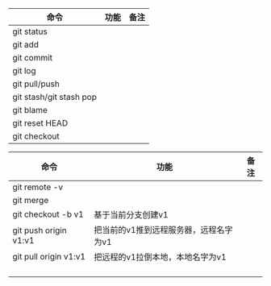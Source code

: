 | 命令                    | 功能 | 备注 |
| ----------------------- | ---- | ---- |
| git status              |      |      |
| git add                 |      |      |
| git commit              |      |      |
| git log                 |      |      |
| git pull/push           |      |      |
| git stash/git stash pop |      |      |
| git blame               |      |      |
| git reset HEAD          |      |      |
| git checkout            |      |      |





| 命令                  | 功能                                   | 备注 |
| --------------------- | -------------------------------------- | ---- |
| git remote -v         |                                        |      |
| git merge             |                                        |      |
| git checkout -b v1    | 基于当前分支创建v1                     |      |
| git push origin v1:v1 | 把当前的v1推到远程服务器，远程名字为v1 |      |
| git pull origin v1:v1 | 把远程的v1拉倒本地，本地名字为v1       |      |
|                       |                                        |      |
|                       |                                        |      |
|                       |                                        |      |
|                       |                                        |      |

